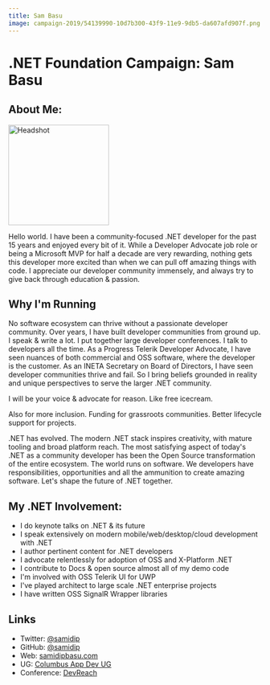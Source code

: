 ```yaml
---
title: Sam Basu
image: campaign-2019/54139990-10d7b300-43f9-11e9-9db5-da607afd907f.png
---
```


# .NET Foundation Campaign: Sam Basu

## About Me:

<img width="200" alt="Headshot" src="campaign-2019/54139990-10d7b300-43f9-11e9-9db5-da607afd907f.png">

Hello world. I have been a community-focused .NET developer for the past 15 years and enjoyed every bit of it. While a Developer Advocate job role or being a Microsoft MVP for half a decade are very rewarding, nothing gets this developer more excited than when we can pull off amazing things with code. I appreciate our developer community immensely, and always try to give back through education & passion.

## Why I'm Running

No software ecosystem can thrive without a passionate developer community. Over years, I have built developer communities from ground up. I speak & write a lot. I put together large developer conferences. I talk to developers all the time. As a Progress Telerik Developer Advocate, I have seen nuances of both commercial and OSS software, where the developer is the customer. As an INETA Secretary on Board of Directors, I have seen developer communities thrive and fail. So I bring beliefs grounded in reality and unique perspectives to serve the larger .NET community.

I will be your voice & advocate for reason. Like free icecream.

Also for more inclusion. Funding for grassroots communities. Better lifecycle support for projects.

.NET has evolved. The modern .NET stack inspires creativity, with mature tooling and broad platform reach. The most satisfying aspect of today's .NET as a community developer has been the Open Source transformation of the entire ecosystem. The world runs on software. We developers have responsibilities, opportunities and all the ammunition to create amazing software. Let's shape the future of .NET together.

## My .NET Involvement:

* I do keynote talks on .NET & its future
* I speak extensively on modern mobile/web/desktop/cloud development with .NET
* I author pertinent content for .NET developers
* I advocate relentlessly for adoption of OSS and X-Platform .NET
* I contribute to Docs & open source almost all of my demo code
* I'm involved with OSS Telerik UI for UWP
* I've played architect to large scale .NET enterprise projects
* I have written OSS SignalR Wrapper libraries
	

## Links

* Twitter: [@samidip](https://twitter.com/samidip)
* GitHub: [@samidip](https://github.com/samidip)
* Web: [samidipbasu.com](https://samidipbasu.com)
* UG: [Columbus App Dev UG](https://columbusappdevusergroup.com/)
* Conference: [DevReach](https://devreach.com/)
